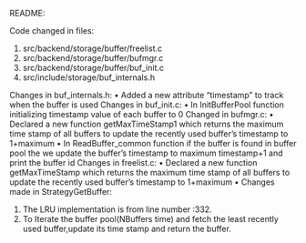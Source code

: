 README:

Code changed in files:
1.	src/backend/storage/buffer/freelist.c
2.	src/backend/storage/buffer/bufmgr.c
3.	src/backend/storage/buffer/buf_init.c
4.	src/include/storage/buf_internals.h


Changes in buf_internals.h:
•	Added a new attribute “timestamp” to track when the buffer is used
Changes in buf_init.c:
•	In InitBufferPool function initializing timestamp value of each buffer to 0
Changed in bufmgr.c:
•	Declared a new function getMaxTimeStamp1  which returns the maximum time stamp of all buffers to update the recently used buffer’s timestamp to 1+maximum
•	In ReadBuffer_common function if the buffer is found in buffer pool the we update the buffer’s timestamp to maximum timestamp+1 and print the buffer id
Changes in freelist.c:
•	Declared a new function getMaxTimeStamp which returns the maximum time stamp of all buffers to update the recently used buffer’s timestamp to 1+maximum
•	Changes made in StrategyGetBuffer:
1.	The LRU implementation is from line number :332.
2.	To Iterate the buffer pool(NBuffers time) and fetch the least recently used buffer,update its time stamp and return the buffer.

